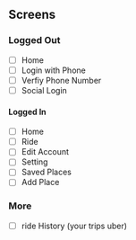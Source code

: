 ## Screens

### Logged Out

- [ ] Home
- [ ] Login with Phone
- [ ] Verfiy Phone Number
- [ ] Social Login

#### Logged In

- [ ] Home
- [ ] Ride
- [ ] Edit Account
- [ ] Setting
- [ ] Saved Places
- [ ] Add Place

### More

- [ ] ride History (your trips uber)
